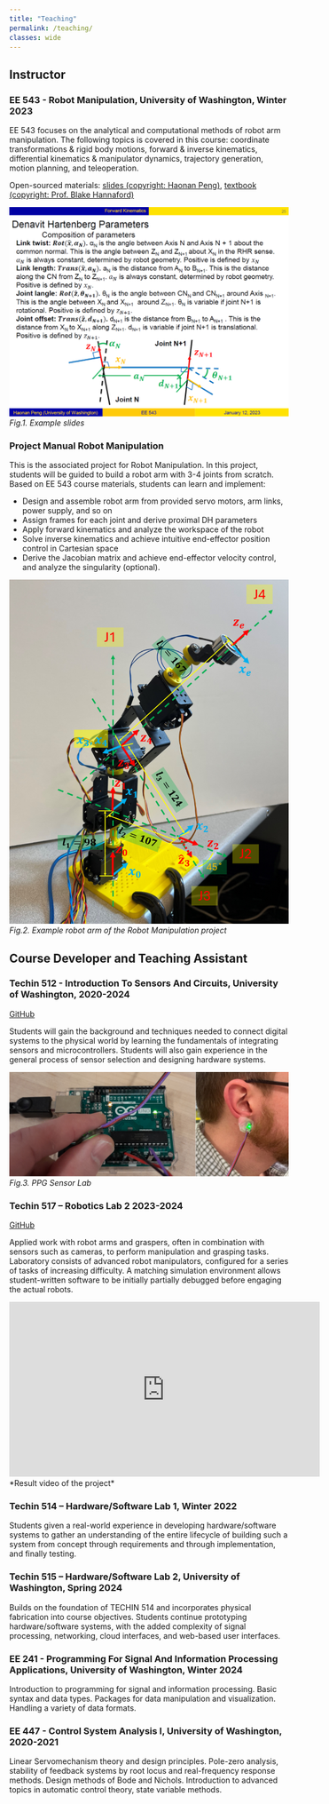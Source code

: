 ```yaml
---
title: "Teaching"
permalink: /teaching/
classes: wide
---
```


## Instructor

### EE 543 - Robot Manipulation, University of Washington, Winter 2023

EE 543 focuses on the analytical and computational methods of robot arm manipulation. The following topics is covered in this course: coordinate transformations & rigid body motions, forward & inverse kinematics, differential kinematics & manipulator dynamics, trajectory generation, motion planning, and teleoperation.

Open-sourced materials: [slides (copyright: Haonan Peng)](https://drive.google.com/drive/folders/1vBz60bQGFCacKejZdK-5bcZXsE-53xWz?usp=sharing), [textbook (copyright: Prof. Blake Hannaford)](https://github.com/blake5634/Models_of_Robot_Manipulation/blob/main/Models_of_Robot_Manipulation.pdf)

![EE543 slides example](/assets/images/EE543_slides_1.png)   
*Fig.1. Example slides*

### Project Manual Robot Manipulation
This is the associated project for Robot Manipulation. In this project, students will be guided to build a robot arm with 3-4 joints from scratch. Based on EE 543 course materials, students can learn and implement:  
* Design and assemble robot arm from provided servo motors, arm links, power supply, and so on  
* Assign frames for each joint and derive proximal DH parameters  
* Apply forward kinematics and analyze the workspace of the robot  
* Solve inverse kinematics and achieve intuitive end-effector position control in Cartesian space  
* Derive the Jacobian matrix and achieve end-effector velocity control, and analyze the singularity (optional).  

![EE543 project example](/assets/images/EE543_project_rob_arm.png)   
*Fig.2. Example robot arm of the Robot Manipulation project*

## Course Developer and Teaching Assistant

### Techin 512 - Introduction To Sensors And Circuits, University of Washington, 2020-2024      

[GitHub](https://github.com/GIXLabs/SAndC)  

Students will gain the background and techniques needed to connect digital systems to the physical world by learning the fundamentals of integrating sensors and microcontrollers. Students will also gain experience in the general process of sensor selection and designing hardware systems.  

![PPG_lab](/assets/images/512_PPG_lab.png)   
*Fig.3. PPG Sensor Lab*

### Techin 517 – Robotics Lab 2 2023-2024

[GitHub](https://github.com/GIXLabs/TECHIN517/wiki/TECHIN-517%3A-Robotics-Lab-II%2C-Spring-2024)  

Applied work with robot arms and graspers, often in combination with sensors such as cameras, to perform manipulation and grasping tasks. Laboratory consists of advanced robot manipulators, configured for a series of tasks of increasing difficulty. A matching simulation environment allows student-written software to be initially partially debugged before engaging the actual robots.

<iframe width="560" height="315" src="https://iframe.videodelivery.net/eyJraWQiOiI3YjgzNTg3NDZlNWJmNDM0MjY5YzEwZTYwMDg0ZjViYiIsImFsZyI6IlJTMjU2In0.eyJzdWIiOiI1MDlmMWFiZjg5Y2U0YjJlYWUxM2VmOTM4NWFmZjFmNyIsImV4cCI6MTczMTYzODIyMSwia2lkIjoiN2I4MzU4NzQ2ZTViZjQzNDI2OWMxMGU2MDA4NGY1YmIifQ.fi_k8YRzS7hpJBrzgt8Nkr_twBq1E1ReroNXukHTmZRYi1-aF1L2Gw15I0jReqimgl3MZfKuhpaCJGm35nu4Gb6yx8BwLRedNIdRJL5gujddyIVk7lbmNEbh4_RbK-nsUtaffX9xYCD7mtBDG7gMP4vmv-DZdt5wilGoyFdaxPTBa5FpBdVxV3pfsT3w1X3euJjQLMB0l69ExAscz67uOhPzGId1WvIm-5VhNPalAUMjf3yKtj17RTiADdqemgbMkqTGWGnDIMik4F0We-oDz85Ewt17NS0H4YLwhHZ2-kigSpEjvaW5LDRuIv5crAwoyDuWevQWE26fCvjcypEHWg?poster=https%3A%2F%2Fvideodelivery.net%2FeyJraWQiOiI3YjgzNTg3NDZlNWJmNDM0MjY5YzEwZTYwMDg0ZjViYiIsImFsZyI6IlJTMjU2In0.eyJzdWIiOiI1MDlmMWFiZjg5Y2U0YjJlYWUxM2VmOTM4NWFmZjFmNyIsImV4cCI6MTczMTYzODIyMSwia2lkIjoiN2I4MzU4NzQ2ZTViZjQzNDI2OWMxMGU2MDA4NGY1YmIifQ.fi_k8YRzS7hpJBrzgt8Nkr_twBq1E1ReroNXukHTmZRYi1-aF1L2Gw15I0jReqimgl3MZfKuhpaCJGm35nu4Gb6yx8BwLRedNIdRJL5gujddyIVk7lbmNEbh4_RbK-nsUtaffX9xYCD7mtBDG7gMP4vmv-DZdt5wilGoyFdaxPTBa5FpBdVxV3pfsT3w1X3euJjQLMB0l69ExAscz67uOhPzGId1WvIm-5VhNPalAUMjf3yKtj17RTiADdqemgbMkqTGWGnDIMik4F0We-oDz85Ewt17NS0H4YLwhHZ2-kigSpEjvaW5LDRuIv5crAwoyDuWevQWE26fCvjcypEHWg%2Fthumbnails%2Fthumbnail.jpg%3Ftime%3D10.0s" frameborder="0" allow="autoplay; encrypted-media" allowfullscreen></iframe>
*Result video of the project*

### Techin 514 – Hardware/Software Lab 1, Winter 2022

Students given a real-world experience in developing hardware/software systems to gather an understanding of the entire lifecycle of building such a system from concept through requirements and through implementation, and finally testing.

### Techin 515 – Hardware/Software Lab 2, University of Washington, Spring 2024

Builds on the foundation of TECHIN 514 and incorporates physical fabrication into course objectives. Students continue prototyping hardware/software systems, with the added complexity of signal processing, networking, cloud interfaces, and web-based user interfaces.

### EE 241 - Programming For Signal And Information Processing Applications, University of Washington, Winter 2024

Introduction to programming for signal and information processing. Basic syntax and data types. Packages for data manipulation and visualization. Handling a variety of data formats.

### EE 447 - Control System Analysis I, University of Washington, 2020-2021

Linear Servomechanism theory and design principles. Pole-zero analysis, stability of feedback systems by root locus and real-frequency response methods. Design methods of Bode and Nichols. Introduction to advanced topics in automatic control theory, state variable methods.



